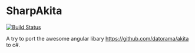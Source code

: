 # SharpAkita

[![Build Status](https://travis-ci.com/A360JMaxxgamer/SharpAkita.png)](https://travis-ci.com/A360JMaxxgamer/SharpAkita)

A try to port the awesome angular libary  https://github.com/datorama/akita to c#.
